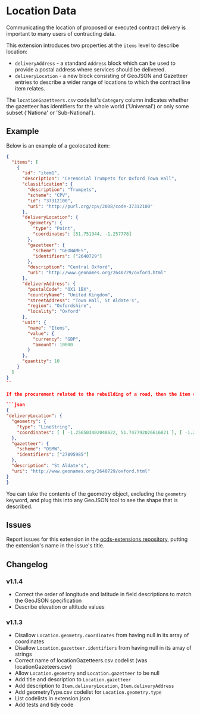 # Location Data

Communicating the location of proposed or executed contract delivery is important to many users of contracting data.

This extension introduces two properties at the `items` level to describe location:

* `deliveryAddress` - a standard `Address` block which can be used to provide a postal address where services should be delivered.
* `deliveryLocation` - a new block consisting of GeoJSON and Gazetteer entries to describe a wider range of locations to which the contract line item relates.

The `locationGazetteers.csv` codelist's `Category` column indicates whether the gazetteer has identifiers for the whole world ('Universal') or only some subset ('Nationa' or 'Sub-National').

## Example

Below is an example of a geolocated item:

```json
{
  "items": [
    {
      "id": "item1",
      "description": "Ceremonial Trumpets for Oxford Town Hall",
      "classification": {
        "description": "Trumpets",
        "scheme": "CPV",
        "id": "37312100",
        "uri": "http://purl.org/cpv/2008/code-37312100"
      },
      "deliveryLocation": {
        "geometry": {
          "type": "Point",
          "coordinates": [51.751944, -1.257778]
        },
        "gazetteer": {
          "scheme": "GEONAMES",
          "identifiers": ["2640729"]
        },
        "description": "Central Oxford",
        "uri": "http://www.geonames.org/2640729/oxford.html"
      },
      "deliveryAddress": {
        "postalCode": "OX1 1BX",
        "countryName": "United Kingdom",
        "streetAddress": "Town Hall, St Aldate's",
        "region": "Oxfordshire",
        "locality": "Oxford"
      },
      "unit": {
        "name": "Items",
        "value": {
          "currency": "GBP",
          "amount": 10000
        }
      },
      "quantity": 10
    }
  ]
}
``

If the procurement related to the rebuilding of a road, then the item could also specify more complex geometries such as:

```json
{
"deliveryLocation": {
  "geometry": {
    "type": "LineString",
    "coordinates": [ [ -1.256503402048622, 51.747792026616821 ], [ -1.256477837243949, 51.747500168748303 ], [ -1.256466773131763, 51.747365723021403 ], [ -1.256471969911729, 51.747246699996332 ], [ -1.256481860557471, 51.747182243160943 ], [ -1.256497618535434, 51.747079648666102 ] ]
  },
  "gazetteer": {
    "scheme": "OSMW",
    "identifiers": ["27895985"]
  },
  "description": "St Aldate's",
  "uri": "http://www.geonames.org/2640729/oxford.html"
}
}
```

You can take the contents of the geometry object, excluding the `geometry` keyword, and plug this into any GeoJSON tool to see the shape that is described.

## Issues

Report issues for this extension in the [ocds-extensions repository](https://github.com/open-contracting/ocds-extensions/issues), putting the extension's name in the issue's title.

## Changelog

### v1.1.4

* Correct the order of longitude and latitude in field descriptions to match the GeoJSON specification
* Describe elevation or altitude values

### v1.1.3

* Disallow `Location.geometry.coordinates` from having null in its array of coordinates
* Disallow `Location.gazetteer.identifiers` from having null in its array of strings
* Correct name of locationGazetteers.csv codelist (was locationGazeteers.csv)
* Allow `Location.geometry` and `Location.gazetteer` to be null
* Add title and description to `Location.gazetteer`
* Add description to `Item.deliveryLocation`, `Item.deliveryAddress`
* Add geometryType.csv codelist for `Location.geometry.type`
* List codelists in extension.json
* Add tests and tidy code
